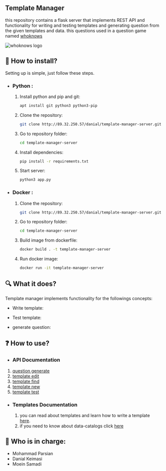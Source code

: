 ## Template Manager
this repository contains a flask server that implements REST API and functionality for writing and testing templates and generating question from the given templates and data. this questions used in a question game named [whoknows](http://whoknows.ir)

![whoknows logo](http://s8.picofile.com/file/8361648192/logo_5_3.png)

## :minidisc: How to install?
Setting up is simple, just follow these steps.

- ### Python :
    
    1. Install python and pip and git:
        ```sh
        apt install git python3 python3-pip
        ```
    
    2. Clone the repository:
        ```sh
        git clone http://89.32.250.57/danial/template-manager-server.git
        ```
    
    3. Go to repository folder:
        ```sh
        cd template-manager-server
        ```
    
    4. Install dependencies:
        ```sh
        pip install -r requirements.txt
        ```
    
    5. Start server:
        ```sh
        python3 app.py
        ```

- ### Docker :
    
    1. Clone the repository:
        ```sh
        git clone http://89.32.250.57/danial/template-manager-server.git
        ```
    
    2. Go to repository folder:
        ```sh
        cd template-manager-server
        ```
    
    3. Build image from dockerfile:
        ```sh
        docker build . -t template-manager-server
        ```
    
    4. Run docker image:
        ```sh
        docker run -it template-manager-server
        ```

## :mag: What it does?
Template manager implements functionality for the followings concepts:

- Write template:

- Test template:

- generate question:

    
## :question: How to use?
- ### API Documentation

1. [question generate](documents/routes/question_generate.md)
2. [template edit](documents/routes/template_edit.md)
3. [template find](documents/routes/template_find.md)
4. [template new](documents/routes/template_new.md)
5. [template test](documents/routes/template_test.md)
  
- ### Templates Documentation
    1. you can read about templates and learn how to write a template [here](templates/).
    2. if you need to know about data-catalogs click [here](data_catalogs/)
## :bust_in_silhouette: Who is in charge: 
- Mohammad Parsian
- Danial Keimasi
- Moein Samadi
